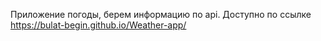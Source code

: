 Приложение погоды, берем информацию по api. 
Доступно по ссылке https://bulat-begin.github.io/Weather-app/
